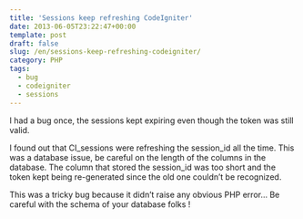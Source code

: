 ```yaml
---
title: 'Sessions keep refreshing CodeIgniter'
date: 2013-06-05T23:22:47+00:00
template: post
draft: false
slug: /en/sessions-keep-refreshing-codeigniter/
category: PHP
tags:
  - bug
  - codeigniter
  - sessions
---
```


I had a bug once, the sessions kept expiring even though the token was still valid.

I found out that CI\_sessions were refreshing the session\_id all the time. This was a database issue, be careful on the length of the columns in the database. The column that stored the session_id was too short and the token kept being re-generated since the old one couldn&rsquo;t be recognized.

This was a tricky bug because it didn&rsquo;t raise any obvious PHP error&#8230; Be careful with the schema of your database folks !
